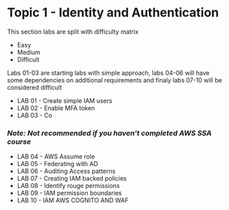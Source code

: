 # Topic 1 - Identity and Authentication 

This section labs are split with difficulty matrix 

- Easy 
- Medium 
- Difficult 

Labs 01-03 are starting labs with simple approach, labs 04-06 will have some dependencies on additional requirements and finaly labs 07-10 will be considered difficult

- LAB 01 - Create simple IAM users
- LAB 02 - Enable MFA token
- LAB 03 - Co
### *Note: Not recommended if you haven't completed AWS SSA course*
- LAB 04 - AWS Assume role
- LAB 05 - Federating with AD 
- LAB 06 - Auditing Access patterns
- LAB 07 - Creating IAM backed policies 
- LAB 08 - Identify rouge permissions
- LAB 09 - IAM permission boundaries 
- LAB 10 - IAM AWS COGNITO AND WAF 